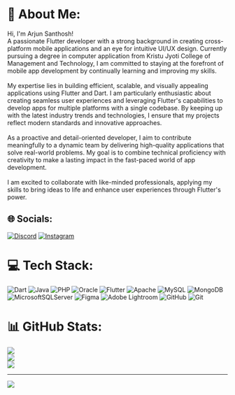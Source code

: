 # 💫 About Me:
Hi, I'm Arjun Santhosh!<br>A passionate Flutter developer with a strong background in creating cross-platform mobile applications and an eye for intuitive UI/UX design. Currently pursuing a degree in computer application from Kristu Jyoti College of Management and Technology, I am committed to staying at the forefront of mobile app development by continually learning and improving my skills.<br><br>My expertise lies in building efficient, scalable, and visually appealing applications using Flutter and Dart. I am particularly enthusiastic about creating seamless user experiences and leveraging Flutter's capabilities to develop apps for multiple platforms with a single codebase. By keeping up with the latest industry trends and technologies, I ensure that my projects reflect modern standards and innovative approaches.<br><br>As a proactive and detail-oriented developer, I aim to contribute meaningfully to a dynamic team by delivering high-quality applications that solve real-world problems. My goal is to combine technical proficiency with creativity to make a lasting impact in the fast-paced world of app development.<br><br>I am excited to collaborate with like-minded professionals, applying my skills to bring ideas to life and enhance user experiences through Flutter's power.


## 🌐 Socials:
[![Discord](https://img.shields.io/badge/Discord-%237289DA.svg?logo=discord&logoColor=white)](https://discord.gg/https://discord.gg/2UZsqxPH) [![Instagram](https://img.shields.io/badge/Instagram-%23E4405F.svg?logo=Instagram&logoColor=white)](https://instagram.com/arjun._santhosh._) 

# 💻 Tech Stack:
![Dart](https://img.shields.io/badge/dart-%230175C2.svg?style=for-the-badge&logo=dart&logoColor=white) ![Java](https://img.shields.io/badge/java-%23ED8B00.svg?style=for-the-badge&logo=openjdk&logoColor=white) ![PHP](https://img.shields.io/badge/php-%23777BB4.svg?style=for-the-badge&logo=php&logoColor=white) ![Oracle](https://img.shields.io/badge/Oracle-F80000?style=for-the-badge&logo=oracle&logoColor=white) ![Flutter](https://img.shields.io/badge/Flutter-%2302569B.svg?style=for-the-badge&logo=Flutter&logoColor=white) ![Apache](https://img.shields.io/badge/apache-%23D42029.svg?style=for-the-badge&logo=apache&logoColor=white) ![MySQL](https://img.shields.io/badge/mysql-4479A1.svg?style=for-the-badge&logo=mysql&logoColor=white) ![MongoDB](https://img.shields.io/badge/MongoDB-%234ea94b.svg?style=for-the-badge&logo=mongodb&logoColor=white) ![MicrosoftSQLServer](https://img.shields.io/badge/Microsoft%20SQL%20Server-CC2927?style=for-the-badge&logo=microsoft%20sql%20server&logoColor=white) ![Figma](https://img.shields.io/badge/figma-%23F24E1E.svg?style=for-the-badge&logo=figma&logoColor=white) ![Adobe Lightroom](https://img.shields.io/badge/Adobe%20Lightroom-31A8FF.svg?style=for-the-badge&logo=Adobe%20Lightroom&logoColor=white) ![GitHub](https://img.shields.io/badge/github-%23121011.svg?style=for-the-badge&logo=github&logoColor=white) ![Git](https://img.shields.io/badge/git-%23F05033.svg?style=for-the-badge&logo=git&logoColor=white)
# 📊 GitHub Stats:
![](https://github-readme-stats.vercel.app/api?username=Arjunsanthosh09&theme=dark&hide_border=false&include_all_commits=true&count_private=true)<br/>
![](https://github-readme-streak-stats.herokuapp.com/?user=Arjunsanthosh09&theme=dark&hide_border=false)<br/>
![](https://github-readme-stats.vercel.app/api/top-langs/?username=Arjunsanthosh09&theme=dark&hide_border=false&include_all_commits=true&count_private=true&layout=compact)

---
[![](https://visitcount.itsvg.in/api?id=Arjunsanthosh09&icon=0&color=0)](https://visitcount.itsvg.in)

<!-- Proudly created with GPRM ( https://gprm.itsvg.in ) -->